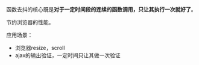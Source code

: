 函数去抖的核心既是**对于一定时间段的连续的函数调用，只让其执行一次就好了**。

节约浏览器的性能。

应用场景：
+ 浏览器resize，scroll
+ ajax的输出验证，一定时间只让其做一次验证
